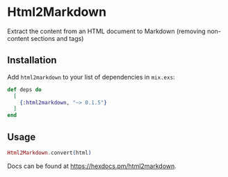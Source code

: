 # Html2Markdown

Extract the content from an HTML document to Markdown (removing non-content sections and tags)

## Installation

Add `html2markdown` to your list of dependencies in `mix.exs`:

```elixir
def deps do
  [
    {:html2markdown, "~> 0.1.5"}
  ]
end
```

## Usage

```elixir
Html2Markdown.convert(html)
```

Docs can be found at <https://hexdocs.pm/html2markdown>.


